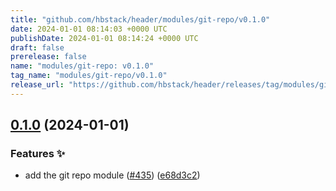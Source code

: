 ```yaml
---
title: "github.com/hbstack/header/modules/git-repo/v0.1.0"
date: 2024-01-01 08:14:03 +0000 UTC
publishDate: 2024-01-01 08:14:24 +0000 UTC
draft: false
prerelease: false
name: "modules/git-repo: v0.1.0"
tag_name: "modules/git-repo/v0.1.0"
release_url: "https://github.com/hbstack/header/releases/tag/modules/git-repo/v0.1.0"
---
```


## [0.1.0](https://github.com/hbstack/header/compare/modules/git-repo-v0.0.1...modules/git-repo/v0.1.0) (2024-01-01)


### Features ✨

* add the git repo module ([#435](https://github.com/hbstack/header/issues/435)) ([e68d3c2](https://github.com/hbstack/header/commit/e68d3c2e4cabbf84419d58f5f5925d95d463fe5a))
